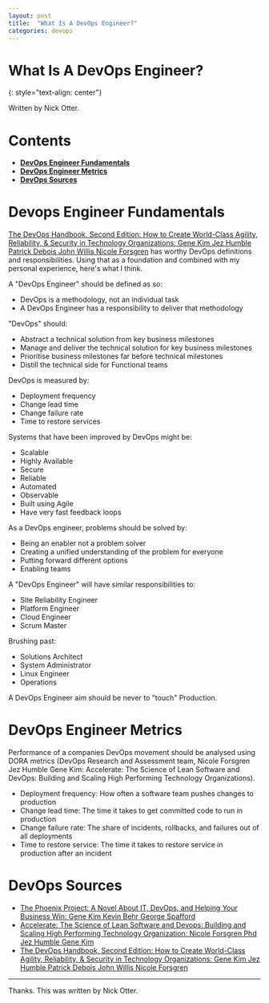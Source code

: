 ```yaml
---
layout: post
title:  "What Is A DevOps Engineer?"
categories: devops
---
```


# What Is A DevOps Engineer?
{: style="text-align: center"}

Written by Nick Otter.

# Contents 

- [**DevOps Engineer Fundamentals**](#devops-fundamentals)<br>
- [**DevOps Engineer Metrics**](#devops-metrics)<br>
- [**DevOps Sources**](#devops-sources)<br>

# Devops Engineer Fundamentals

[The DevOps Handbook, Second Edition: How to Create World-Class Agility, Reliability, & Security in Technology Organizations: Gene Kim Jez Humble Patrick Debois John Willis Nicole Forsgren](https://www.amazon.co.uk/DevOps-Handbook-Second-World-Class-Organizations/dp/B09L56826R/ref=sr_1_2?adgrpid=54933751562&gclid=CjwKCAiA0cyfBhBREiwAAtStHFf2kVnsLsJG29u-yx3BFyGQPmmsbuCO6-COUPdANu3hWg7Z_IDM6BoCAxQQAvD_BwE&hvadid=259067638720&hvdev=c&hvlocphy=9045271&hvnetw=g&hvqmt=e&hvrand=16537500343183288233&hvtargid=kwd-298080548321&hydadcr=24405_1748889&keywords=the+devops+handbook&qid=1676886524&sr=8-2) has worthy DevOps definitions and responsibilities. Using that as a foundation and combined with my personal experience, here's what I think.

A "DevOps Engineer" should be defined as so:
* DevOps is a methodology, not an individual task
* A DevOps Engineer has a responsibility to deliver that methodology

"DevOps" should:
* Abstract a technical solution from key business milestones
* Manage and deliver the technical solution for key business milestones
* Prioritise business milestones far before technical milestones
* Distill the technical side for Functional teams

DevOps is measured by:
* Deployment frequency
* Change lead time
* Change failure rate
* Time to restore services

Systems that have been improved by DevOps might be:
* Scalable
* Highly Available
* Secure
* Reliable
* Automated
* Observable
* Built using Agile
* Have very fast feedback loops

As a DevOps engineer, problems should be solved by:
* Being an enabler not a problem solver
* Creating a unified understanding of the problem for everyone
* Putting forward different options 
* Enabling teams

A "DevOps Engineer" will have similar responsibilities to:
* Site Reliability Engineer
* Platform Engineer
* Cloud Engineer
* Scrum Master

Brushing past:
* Solutions Architect
* System Administrator
* Linux Engineer
* Operations 

A DevOps Engineer aim should be never to "touch" Production.

# DevOps Engineer Metrics

Performance of a companies DevOps movement should be analysed using DORA metrics (DevOps Research and Assessment team, Nicole Forsgren Jez Humble Gene Kim: Accelerate: The Science of Lean Software and DevOps: Building and Scaling High Performing Technology Organizations).

* Deployment frequency: How often a software team pushes changes to production
* Change lead time: The time it takes to get committed code to run in production
* Change failure rate: The share of incidents, rollbacks, and failures out of all deployments
* Time to restore service: The time it takes to restore service in production after an incident

# DevOps Sources

* [The Phoenix Project: A Novel About IT, DevOps, and Helping Your Business Win: Gene Kim Kevin Behr George Spafford](https://www.amazon.co.uk/Phoenix-Project-DevOps-Helping-Business/dp/0988262592) 
* [Accelerate: The Science of Lean Software and Devops: Building and Scaling High Performing Technology Organization: Nicole Forsgren Phd Jez Humble Gene Kim](https://www.amazon.co.uk/Accelerate-Software-Performing-Technology-Organizations/dp/1950508641/ref=sr_1_2?keywords=accelerate+the+science+of+lean+software&qid=1676886447&s=books&sprefix=Accelerate+the+scie%2Cstripbooks%2C75&sr=1-2)
* [The DevOps Handbook, Second Edition: How to Create World-Class Agility, Reliability, & Security in Technology Organizations: Gene Kim Jez Humble Patrick Debois John Willis Nicole Forsgren](https://www.amazon.co.uk/DevOps-Handbook-Second-World-Class-Organizations/dp/B09L56826R/ref=sr_1_2?adgrpid=54933751562&gclid=CjwKCAiA0cyfBhBREiwAAtStHFf2kVnsLsJG29u-yx3BFyGQPmmsbuCO6-COUPdANu3hWg7Z_IDM6BoCAxQQAvD_BwE&hvadid=259067638720&hvdev=c&hvlocphy=9045271&hvnetw=g&hvqmt=e&hvrand=16537500343183288233&hvtargid=kwd-298080548321&hydadcr=24405_1748889&keywords=the+devops+handbook&qid=1676886524&sr=8-2)

---

Thanks. This was written by Nick Otter.

